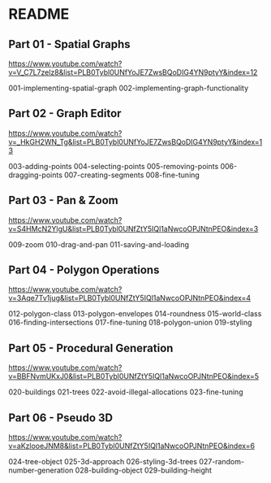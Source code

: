 # README

## Part 01 - Spatial Graphs

https://www.youtube.com/watch?v=V_C7L7zelz8&list=PLB0Tybl0UNfYoJE7ZwsBQoDIG4YN9ptyY&index=12

001-implementing-spatial-graph
002-implementing-graph-functionality

## Part 02 - Graph Editor

https://www.youtube.com/watch?v=_HkGH2WN_Tg&list=PLB0Tybl0UNfYoJE7ZwsBQoDIG4YN9ptyY&index=13

003-adding-points
004-selecting-points
005-removing-points
006-dragging-points
007-creating-segments
008-fine-tuning

## Part 03 - Pan & Zoom

https://www.youtube.com/watch?v=S4HMcN2YlgU&list=PLB0Tybl0UNfZtY5IQl1aNwcoOPJNtnPEO&index=3

009-zoom
010-drag-and-pan
011-saving-and-loading

## Part 04 - Polygon Operations

https://www.youtube.com/watch?v=3Aqe7Tv1jug&list=PLB0Tybl0UNfZtY5IQl1aNwcoOPJNtnPEO&index=4

012-polygon-class
013-polygon-envelopes
014-roundness
015-world-class
016-finding-intersections
017-fine-tuning
018-polygon-union
019-styling

## Part 05 - Procedural Generation

https://www.youtube.com/watch?v=BBFNvmUKxJ0&list=PLB0Tybl0UNfZtY5IQl1aNwcoOPJNtnPEO&index=5

020-buildings
021-trees
022-avoid-illegal-allocations
023-fine-tuning

## Part 06 - Pseudo 3D

https://www.youtube.com/watch?v=aKzlooeJNM8&list=PLB0Tybl0UNfZtY5IQl1aNwcoOPJNtnPEO&index=6

024-tree-object
025-3d-approach
026-styling-3d-trees
027-random-number-generation
028-building-object
029-building-height
